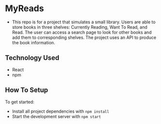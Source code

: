 # MyReads
* This repo is for a project that simulates a small library. Users are able to store books in three shelves: Currently Reading, Want To Read, and Read. The user can access a search page to look for other books and add them to corresponding shelves. The project uses an API to produce the book information. 

## Technology Used
- React
- npm

## How To Setup
To get started:

* Install all project dependencies with `npm install`
* Start the development server with `npm start`


